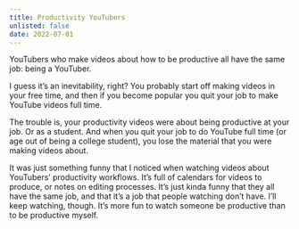 ```yaml
---
title: Productivity YouTubers
unlisted: false
date: 2022-07-01
---
```


YouTubers who make videos about how to be productive all have the same job: being a YouTuber.

I guess it’s an inevitability, right? You probably start off making videos in your free time, and then if you become popular you quit your job to make YouTube videos full time.

The trouble is, your productivity videos were about being productive at your job. Or as a student. And when you quit your job to do YouTube full time (or age out of being a college student), you lose the material that you were making videos about.

It was just something funny that I noticed when watching videos about YouTubers’ productivity workflows. It’s full of calendars for videos to produce, or notes on editing processes. It’s just kinda funny that they all have the same job, and that it’s a job that people watching don’t have. I’ll keep watching, though. It’s more fun to watch someone be productive than to be productive myself.

